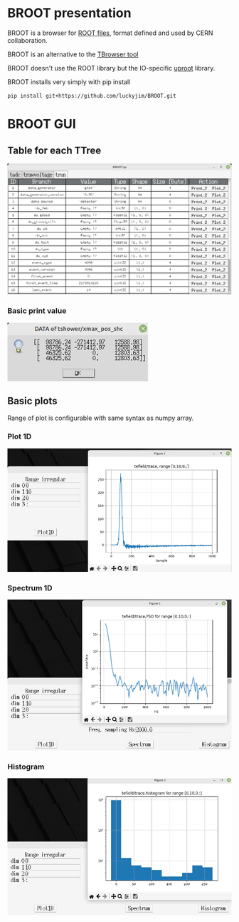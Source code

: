 # BROOT presentation

BROOT is a browser for [ROOT files](https://root.cern/manual/io), format defined and used by CERN collaboration.

BROOT is an alternative to the [TBrowser tool](https://root.cern/manual/root_files/#root-object-browser)

BROOT doesn't use the ROOT library but the IO-specific [uproot](https://uproot.readthedocs.io/en/latest/) library.

BROOT installs very simply with pip install

```
pip install git+https://github.com/luckyjim/BROOT.git 
```

# BROOT GUI

## Table for each TTree
![BROOT_table](docs/BROOT.png)

### Basic print value

![BROOT_print](docs/BROOT_print.png)

## Basic plots

Range of plot is configurable with same syntax as numpy array.

### Plot 1D

![BROOT_1d](docs/BROOT_plot_1d.png)

### Spectrum 1D

![BROOT_1d](docs/BROOT_psd.png)

### Histogram

![BROOT_1d](docs/BROOT_histo.png)



